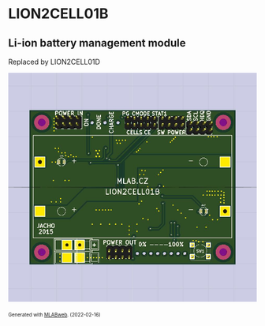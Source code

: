 <!--- PrjInfo ---> <!--- Please remove this line after manually editing --->
<!--- 00a56be08b96043df9e37d6aff7b6990 --->
<!--- Created:2022-02-16 22:18:25.112978: ---> 
<!--- Author:: ---> 
<!--- AuthorEmail:: ---> 
<!--- Tags:: ---> 
<!--- Ust:: ---> 
<!--- Label --->
<!--- ELabel ---> 
<!--- Name:LION2CELL01B: --->
# LION2CELL01B
<!--- LongName --->
## Li-ion battery management module
<!--- ELongName ---> 

<!--- Lead --->
Replaced by LION2CELL01D
<!--- ELead ---> 

![LION2CELL01B](doc/img/LION2CELL01B_small.jpg) 


<!--- Description --->
<!--- EDescription --->
<!--- Content --->
<!--- EContent --->
<sub><sup> Generated with [MLABweb](https://github.com/MLAB-project/MLABweb). (2022-02-16)</sup></sub>